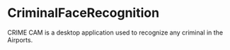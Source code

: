 # CriminalFaceRecognition
CRIME CAM is a desktop application used to recognize any criminal in the Airports.

